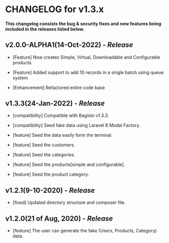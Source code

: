 # CHANGELOG for v1.3.x

#### This changelog consists the bug & security fixes and new features being included in the releases listed below.

## **v2.0.0-ALPHA1(14-Oct-2022)** - *Release*

* [Feature] Now creates Simple, Virtual, Downloadable and Configurable products.

* [Feature] Added support to add 10 records in a single batch using queue system

* [Enhancement] Refactored entire code base


## **v1.3.3(24-Jan-2022)** - *Release*

* [compatibility] Compatible with Bagisto v1.3.3.

* [compatibility] Seed fake data using Laravel 8 Modal Factory.

* [feature] Seed the data easily form the terminal.

* [feature] Seed the customers.

* [feature] Seed the categories.

* [feature] Seed the products[simple and configurable].

* [feature] Seed the product category.

## **v1.2.1(9-10-2020)** - *Release*

* [fixed] Updated directory structure and composer file.

## **v1.2.0(21 of Aug, 2020)** - *Release*

* [feature] The user can generate the fake (Users, Products, Category) data.
